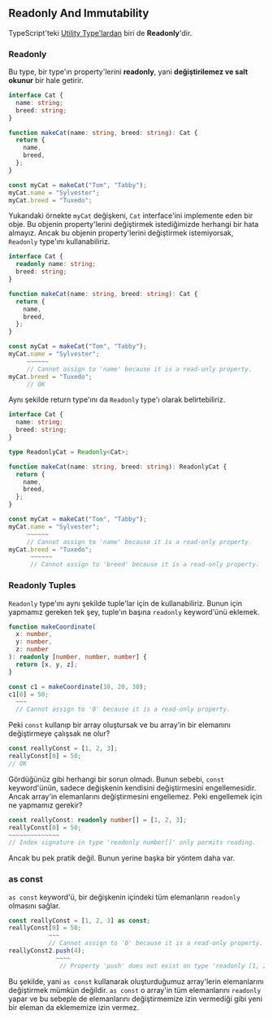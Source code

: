 ## Readonly And Immutability

TypeScript'teki [Utility Type'lardan](https://www.typescriptlang.org/docs/handbook/utility-types.html#readonlytype) biri de **Readonly**'dir.

### Readonly<Type>

Bu type, bir type'ın property'lerini **readonly**, yani **değiştirilemez ve salt okunur** bir hale getirir.

```typescript
interface Cat {
  name: string;
  breed: string;
}

function makeCat(name: string, breed: string): Cat {
  return {
    name,
    breed,
  };
}

const myCat = makeCat("Tom", "Tabby");
myCat.name = "Sylvester";
myCat.breed = "Tuxedo";
```

Yukarıdaki örnekte `myCat` değişkeni, `Cat` interface'ini implemente eden bir obje. Bu objenin property'lerini değiştirmek istediğimizde herhangi bir hata almayız. Ancak bu objenin property'lerini değiştirmek istemiyorsak, `Readonly` type'ını kullanabiliriz.

```typescript
interface Cat {
  readonly name: string;
  breed: string;
}

function makeCat(name: string, breed: string): Cat {
  return {
    name,
    breed,
  };
}

const myCat = makeCat("Tom", "Tabby");
myCat.name = "Sylvester";
     ~~~~~~
     // Cannot assign to 'name' because it is a read-only property.
myCat.breed = "Tuxedo";
     // OK
```

Aynı şekilde return type'ını da `Readonly` type'ı olarak belirtebiliriz.

```typescript
interface Cat {
  name: string;
  breed: string;
}

type ReadonlyCat = Readonly<Cat>;

function makeCat(name: string, breed: string): ReadonlyCat {
  return {
    name,
    breed,
  };
}

const myCat = makeCat("Tom", "Tabby");
myCat.name = "Sylvester";
     ~~~~~~
     // Cannot assign to 'name' because it is a read-only property.
myCat.breed = "Tuxedo";
      ~~~~~~
      // Cannot assign to 'breed' because it is a read-only property.
```

### Readonly Tuples

`Readonly` type'ını aynı şekilde tuple'lar için de kullanabiliriz. Bunun için yapmamız gereken tek şey, tuple'ın başına `readonly` keyword'ünü eklemek.

```typescript
function makeCoordinate(
  x: number,
  y: number,
  z: number
): readonly [number, number, number] {
  return [x, y, z];
}

const c1 = makeCoordinate(10, 20, 30);
c1[0] = 50;
  ~~~
  // Cannot assign to '0' because it is a read-only property.
```

Peki `const` kullanıp bir array oluştursak ve bu array'in bir elemanını değiştirmeye çalışsak ne olur?

```typescript
const reallyConst = [1, 2, 3];
reallyConst[0] = 50;
// OK
```

Gördüğünüz gibi herhangi bir sorun olmadı. Bunun sebebi, `const` keyword'ünün, sadece değişkenin kendisini değiştirmesini engellemesidir. Ancak array'in elemanlarını değiştirmesini engellemez. Peki engellemek için ne yapmamız gerekir?

```typescript
const reallyConst: readonly number[] = [1, 2, 3];
reallyConst[0] = 50;
~~~~~~~~~~~~~~
// Index signature in type 'readonly number[]' only permits reading.
```

Ancak bu pek pratik değil. Bunun yerine başka bir yöntem daha var.

### as const

`as const` keyword'ü, bir değişkenin içindeki tüm elemanların `readonly` olmasını sağlar.

```typescript
const reallyConst = [1, 2, 3] as const;
reallyConst[0] = 50;
           ~~~
           // Cannot assign to '0' because it is a read-only property.
reallyConst2.push(4);
             ~~~~
              // Property 'push' does not exist on type 'readonly [1, 2, 3]'.
```

Bu şekilde, yani `as const` kullanarak oluşturduğumuz array'lerin elemanlarını değiştirmek mümkün değildir. `as const` o array'in tüm elemanlarını `readonly` yapar ve bu sebeple de elemanlarını değiştirmemize izin vermediği gibi yeni bir eleman da eklememize izin vermez.

